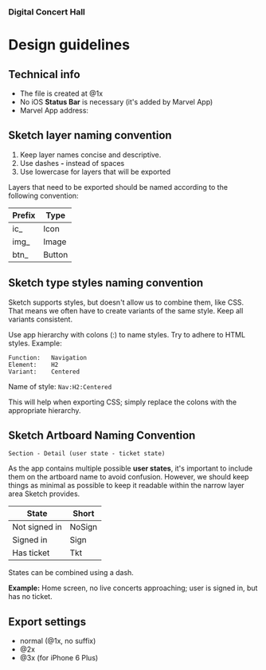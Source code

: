 ### Digital Concert Hall
# Design guidelines

## Technical info

- The file is created at @1x
- No iOS **Status Bar** is necessary (it's added by Marvel App)
- Marvel App address:


## Sketch layer naming convention

1. Keep layer names concise and descriptive.  
2. Use dashes **-** instead of spaces
3. Use lowercase for layers that will be exported

Layers that need to be exported should be named according to the following convention:


Prefix  |	Type
--------|-------
ic_		|	Icon
img_	|	Image
btn_	|	Button



## Sketch type styles naming convention

Sketch supports styles, but doesn't allow us to combine them, like CSS. That means we often have to create variants of the same style. Keep all variants consistent.

Use app hierarchy with colons (:) to name styles. Try to adhere to HTML styles. Example:

	Function:	Navigation
	Element:	H2
	Variant:	Centered

Name of style: `Nav:H2:Centered`

This will help when exporting CSS; simply replace the colons with the appropriate hierarchy.

## Sketch Artboard Naming Convention

`Section - Detail (user state - ticket state)`

As the app contains multiple possible **user states**, it's important to include them on the artboard name to avoid confusion. However, we should keep things as minimal as possible to keep it readable within the narrow layer area Sketch provides.

State					|	Short
--|--
Not signed in			|	NoSign
Signed in				|	Sign
Has ticket				|	Tkt

States can be combined using a dash.

**Example:** Home screen, no live concerts approaching; user is signed in, but has no ticket.




## Export settings

- normal (@1x, no suffix)
- @2x
- @3x (for iPhone 6 Plus)